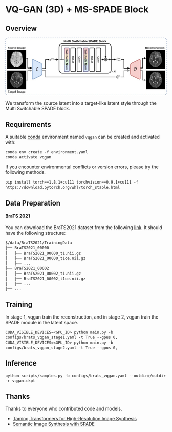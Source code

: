 # VQ-GAN (3D) + MS-SPADE Block

## Overview

![VQGAN](/asset/VQGAN.jpg)

We transform the source latent into a target-like latent style through the Multi Switchable SPADE block.



## Requirements

A suitable [conda](https://conda.io/) environment named `vqgan` can be created and activated with:

```
conda env create -f environment.yaml
conda activate vqgan
```

If you encounter environmental conflicts or version errors, please try the following methods.

```
pip install torch==1.8.1+cu111 torchvision==0.9.1+cu111 -f https://download.pytorch.org/whl/torch_stable.html
```



## Data Preparation

#### BraTS 2021

You can download the BraTS2021 dataset from the following [link](https://www.synapse.org/#!Synapse:syn25829067/wiki/610863 ). It should have the following structure:

```
$/data/BraTS2021/TrainingData
├── BraTS2021_00000
│   ├── BraTS2021_00000_t1.nii.gz
│   ├── BraTS2021_00000_t1ce.nii.gz
│   ├── ...
├── BraTS2021_00002
│   ├── BraTS2021_00002_t1.nii.gz
│   ├── BraTS2021_00002_t1ce.nii.gz
│   ├── ...
├── ...
```



## Training

In stage 1, vqgan train the reconstruction, and in stage 2, vqgan train the SPADE module in the latent space.

```
CUDA_VISIBLE_DEVICES=<GPU_ID> python main.py -b configs/brats_vqgan_stage1.yaml -t True --gpus 0,
CUDA_VISIBLE_DEVICES=<GPU_ID> python main.py -b configs/brats_vqgan_stage2.yaml -t True --gpus 0,
```



## Inference

```
python scripts/samples.py -b configs/brats_vqgan.yaml --outdir=/outdir -r vqgan.ckpt
```





## Thanks 
Thanks to everyone who contributed code and models.

- [Taming Transformers for High-Resolution Image Synthesis](https://github.com/CompVis/taming-transformers) 
- [Semantic Image Synthesis with SPADE](https://github.com/NVlabs/SPADE)

